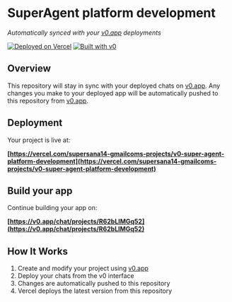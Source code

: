 # SuperAgent platform development

*Automatically synced with your [v0.app](https://v0.app) deployments*

[![Deployed on Vercel](https://img.shields.io/badge/Deployed%20on-Vercel-black?style=for-the-badge&logo=vercel)](https://vercel.com/supersana14-gmailcoms-projects/v0-super-agent-platform-development)
[![Built with v0](https://img.shields.io/badge/Built%20with-v0.app-black?style=for-the-badge)](https://v0.app/chat/projects/R62bLIMGq52)

## Overview

This repository will stay in sync with your deployed chats on [v0.app](https://v0.app).
Any changes you make to your deployed app will be automatically pushed to this repository from [v0.app](https://v0.app).

## Deployment

Your project is live at:

**[https://vercel.com/supersana14-gmailcoms-projects/v0-super-agent-platform-development](https://vercel.com/supersana14-gmailcoms-projects/v0-super-agent-platform-development)**

## Build your app

Continue building your app on:

**[https://v0.app/chat/projects/R62bLIMGq52](https://v0.app/chat/projects/R62bLIMGq52)**

## How It Works

1. Create and modify your project using [v0.app](https://v0.app)
2. Deploy your chats from the v0 interface
3. Changes are automatically pushed to this repository
4. Vercel deploys the latest version from this repository